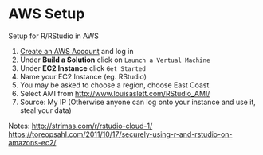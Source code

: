 # AWS Setup
Setup for R/RStudio in AWS

1. [Create an AWS Account](https://aws.amazon.com/) and log in  
2. Under **Build a Solution** click on `Launch a Vertual Machine`  
3. Under **EC2 Instance** click `Get Started`  
4. Name your EC2 Instance (eg. RStudio)  
5. You may be asked to choose a region, choose East Coast
6. Select AMI from http://www.louisaslett.com/RStudio_AMI/
7. Source: My IP (Otherwise anyone can log onto your instance and use it, steal your data)

Notes:
http://strimas.com/r/rstudio-cloud-1/
https://toreopsahl.com/2011/10/17/securely-using-r-and-rstudio-on-amazons-ec2/
